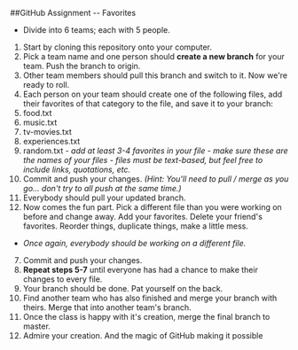 ##GitHub Assignment -- Favorites
- Divide into 6 teams; each with 5 people.

1. Start by cloning this repository onto your computer.
2. Pick a team name and one person should **create a new branch** for your team. Push the branch to origin. 
3. Other team members should pull this branch and switch to it.  Now we're ready to roll.
4. Each person on your team should create one of the following files, add their favorites of that category to the file, and save it to your branch:
  1. food.txt
  2. music.txt
  3. tv-movies.txt
  4. experiences.txt
  5. random.txt
    - *add at least 3-4 favorites in your file*
    - *make sure these are the names of your files*
    - *files must be text-based, but feel free to include links, quotations, etc.*
4. Commit and push your changes.  *(Hint: You'll need to pull / merge as you go... don't try to all push at the same time.)*
5. Everybody should pull your updated branch.
6. Now comes the fun part. Pick a different file than you were working on before and change away. Add your favorites. Delete your friend's favorites. Reorder things, duplicate things, make a little mess.
  - *Once again, everybody should be working on a different file.*
7. Commit and push your changes.
8. **Repeat steps 5-7** until everyone has had a chance to make their changes to every file.
9. Your branch should be done. Pat yourself on the back.
10. Find another team who has also finished and merge your branch with theirs.  Merge that into another team's branch.
11. Once the class is happy with it's creation, merge the final branch to master.
12. Admire your creation. And the magic of GitHub making it possible
